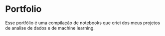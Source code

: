 # Portfolio

  Esse portfólio é uma compilação de notebooks que criei dos meus projetos de analise de dados e de machine learning.
